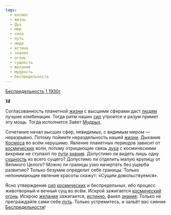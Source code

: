 ```yaml
---
tags:
  - космос
  - жизнь
  - Дух
  - мир
  - сила
  - путь
  - люди
  - истина
  - знание
  - огонь
  - сущность
  - желание
  - мудрость
  - беспредельность
---
```

[Беспредельность 1 1930г](https://127.0.0.1:4002/agni/1930)

___14___

Согласованность планетной [жизни](../../../tags/#жизнь) с высшими сферами даст [людям](../../../tags/#люди) лучшие комбинации. Тогда ритм наших [сил](../../../tags/#сила) утроится и разум примет эту мощь. Тогда исполнится Завет [Мудрых](../../../tags/#мудрость).   

Сочетание начал высших сфер, невидимых, с видимым миром — неразрывно. Потому поймите нераздельность нашей [жизни](../../../tags/#жизнь). Дыхание [Космоса](../../../tags/#космос) во всём нерушимо. Явление планетных периодов зависит от [космических](../../../tags/#космос) волн, потому отрицающие связь [духа](../../../tags/#Дух) с космическими вихрями не ступают по [пути](../../../tags/#[путь](../../../tags/#путь)) [знания](../../../tags/#знание). Допустимо ли видеть лишь одну [сущность](../../../tags/#сущность) из всего сущего? Допустимо ли отделить малую крупицу от Великого Целого? Можно ли границы узко начертать без ущерба развитию? Только безумие определит себе границы. Только непонимающие явление красоты скажут: «Сущим довольствуемся».   

Ясно утверждение [сил](../../../tags/#сила) [космических](../../../tags/#космос) и беспредельных, ибо процесс животворный и вечный сущ во всём. Искрой зажигается [космический](../../../tags/#космос) [огонь](../../../tags/#огонь). Искрою [желания](../../../tags/#желание) зажигается, [истинно](../../../tags/#истина), факел [знания](../../../tags/#знание). Только не преграждайте сами себе [путь](../../../tags/#путь). Только устремитесь, и зальёт вас сияние [Беспредельности](../../../tags/#беспредельность)!